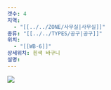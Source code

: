 ```yaml
---
갯수: 4
지역:
  - "[[../../ZONE/사무실|사무실]]"
종류: "[[../../TYPES/공구|공구]]"
위치:
  - "[[WB-6]]"
상세위치: 흰색 바구니
설명:
---
```

![](http://192.168.50.22/devices/240608_IMG_0250.jpg)